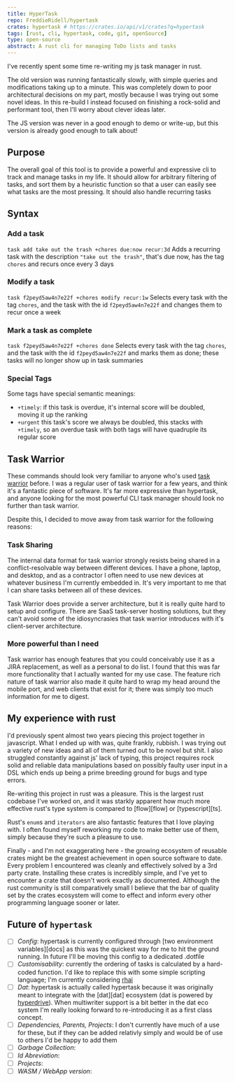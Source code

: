 ```yaml
---
title: HyperTask
repo: FreddieRidell/hypertask
crates: hypertask # https://crates.io/api/v1/crates?q=hypertask
tags: [rust, cli, hypertask, code, git, openSource]
type: open-source
abstract: A rust cli for managing ToDo lists and tasks
---
```


I've recently spent some time re-writing my js task manager in rust.

The old version was running fantastically slowly, with simple queries and modifications taking up to a minute. This was completely down to poor architectural decisions on my part, mostly because I was trying out some novel ideas. In this re-build I instead focused on finishing a rock-solid and performant tool, then I'll worry about clever ideas later.

The JS version was never in a good enough to demo or write-up, but this version is already good enough to talk about!

## Purpose

The overall goal of this tool is to provide a powerful and expressive cli to track and manage tasks in my life. It should allow for arbitrary filtering of tasks, and sort them by a heuristic function so that a user can easily see what tasks are the most pressing. It should also handle recurring tasks

## Syntax

### Add a task

`task add take out the trash +chores due:now recur:3d`
Adds a recurring task with the description `"take out the trash"`, that's due now, has the tag `chores` and recurs once every 3 days

### Modify a task

`task f2peyd5aw4n7e22f +chores modify recur:1w`
Selects every task with the tag `chores`, and the task with the id `f2peyd5aw4n7e22f` and changes them to recur once a week

### Mark a task as complete

`task f2peyd5aw4n7e22f +chores done`
Selects every task with the tag `chores`, and the task with the id `f2peyd5aw4n7e22f` and marks them as done; these tasks will no longer show up in task summaries

### Special Tags

Some tags have special semantic meanings:

-   `+timely`: if this task is overdue, it's internal score will be doubled, moving it up the ranking
-   `+urgent` this task's score we always be doubled, this stacks with `+timely`, so an overdue task with both tags will have quadruple its regular score

## Task Warrior

These commands should look very familiar to anyone who's used [task warrior][taskwarrior] before. I was a regular user of task warrior for a few years, and think it's a fantastic piece of software. It's far more expressive than hypertask, and anyone looking for the most powerful CLI task manager should look no further than task warrior.

Despite this, I decided to move away from task warrior for the following reasons:

### Task Sharing

The internal data format for task warrior strongly resists being shared in a conflict-resolvable way between different devices. I have a phone, laptop, and desktop, and as a contractor I often need to use new devices at whatever business I'm currently embedded in. It's very important to me that I can share tasks between all of these devices.

Task Warrior does provide a server architecture, but it is really quite hard to setup and configure. There are SaaS task-server hosting solutions, but they can't avoid some of the idiosyncrasies that task warrior introduces with it's client-server architecture.

### More powerful than I need

Task warrior has enough features that you could conceivably use it as a JIRA replacement, as well as a personal to do list. I found that this was far more functionality that I actually wanted for my use case. The feature rich nature of task warrior also made it quite hard to wrap my head around the mobile port, and web clients that exist for it; there was simply too much information for me to digest.

## My experience with rust

I'd previously spent almost two years piecing this project together in javascript. What I ended up with was, quite frankly, rubbish. I was trying out a variety of new ideas and all of them turned out to be novel but shit. I also struggled constantly against js' lack of typing, this project requires rock solid and reliable data manipulations based on possibly faulty user input in a DSL which ends up being a prime breeding ground for bugs and type errors.

Re-writing this project in rust was a pleasure. This is the largest rust codebase I've worked on, and it was starkly apparent how much more effective rust's type system is compared to [flow][flow] or [typescript][ts].

Rust's `enum`s and `iterators` are also fantastic features that I love playing with. I often found myself reworking my code to make better use of them, simply because they're such a pleasure to use.

Finally - and I'm not exaggerating here - the growing ecosystem of reusable crates might be the greatest achievement in open source software to date. Every problem I encountered was cleanly and effectively solved by a 3rd party crate. Installing these crates is incredibly simple, and I've yet to encounter a crate that doesn't work exactly as documented. Although the rust community is still comparatively small I believe that the bar of quality set by the crates ecosystem will come to effect and inform every other programming language sooner or later.

## Future of `hypertask`

-   [ ] _Config_: hypertask is currently configured through [two environment variables][docs] as this was the quickest way for me to hit the ground running. In future I'll be moving this config to a dedicated .dotfile
-   [ ] _Customisability_: currently the ordering of tasks is calculated by a hard-coded function. I'd like to replace this with some simple scripting language; I'm currently considering [rhai][rhai]
-   [ ] _Dat_: hypertask is actually called hypertask because it was originally meant to integrate with the [dat][dat] ecosystem (dat is powered by [hyperdrive][hyperdrive]). When multiwriter support is a bit better in the dat eco system I'm really looking forward to re-introducing it as a first class concept.
-   [ ] _Dependencies, Parents, Projects_: I don't currently have much of a use for these, but if they can be added relativly simply and would be of use to others I'd be happy to add them
-   [ ] _Garbage Collection_:
-   [ ] _Id Abreviation_:
-   [ ] _Projects_:
-   [ ] _WASM / WebApp version_:

[taskwarrior]: https://taskwarrior.org/
[rhai]: https://github.com/jonathandturner/rhai
[hyperdrive]: https://github.com/mafintosh/hyperdrive
